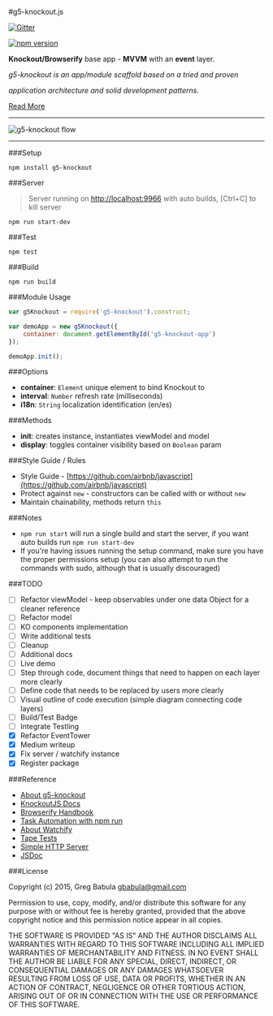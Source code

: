 #g5-knockout.js

[![Gitter](https://badges.gitter.im/Join%20Chat.svg)](https://gitter.im/gbabula/g5-knockout?utm_source=badge&utm_medium=badge&utm_campaign=pr-badge&utm_content=badge)

[![npm version](https://badge.fury.io/js/g5-knockout.svg)](http://badge.fury.io/js/g5-knockout)

__Knockout/Browserify__ base app - __MVVM__ with an __event__ layer.

_g5-knockout is an app/module scaffold based on a tried and proven_

_application architecture and solid development patterns._

[Read More](https://medium.com/@gregbabula/knockout-browserify-base-app-mvvm-with-an-event-layer-7b0996eb4d0a)

---

![g5-knockout flow](http://i59.tinypic.com/96xe6e.png)

---

###Setup

```
npm install g5-knockout
```

###Server

> Server running on [http://localhost:9966](http://localhost:9966) with auto builds, [Ctrl+C] to kill server

```
npm run start-dev
```

###Test

```
npm test
```

###Build

```
npm run build
```

###Module Usage

```js
var g5Knockout = require('g5-knockout').construct;

var demoApp = new g5Knockout({
    container: document.getElementById('g5-knockout-app')
});

demoApp.init();
```

###Options

* __container__: `Element` unique element to bind Knockout to
* __interval__: `Number` refresh rate (milliseconds)
* __i18n__: `String` localization identification (en/es)

###Methods

* __init__: creates instance, instantiates viewModel and model
* __display__: toggles container visibility based on `Boolean` param

###Style Guide / Rules

* Style Guide - [https://github.com/airbnb/javascript](https://github.com/airbnb/javascript)
* Protect against `new` - constructors can be called with or without `new`
* Maintain chainability, methods return `this`

###Notes

* `npm run start` will run a single build and start the server, if you want auto builds run `npm run start-dev`
* If you're having issues running the setup command, make sure you have the proper permissions setup (you can also attempt to run the commands with sudo, although that is usually discouraged)

###TODO

- [ ] Refactor viewModel - keep observables under one data Object for a cleaner reference
- [ ] Refactor model
- [ ] KO components implementation
- [ ] Write additional tests
- [ ] Cleanup
- [ ] Additional docs
- [ ] Live demo
- [ ] Step through code, document things that need to happen on each layer more clearly
- [ ] Define code that needs to be replaced by users more clearly
- [ ] Visual outline of code execution (simple diagram connecting code layers)
- [ ] Build/Test Badge
- [ ] Integrate Testling
- [x] Refactor EventTower
- [x] Medium writeup
- [x] Fix server / watchify instance
- [x] Register package

###Reference

* [About g5-knockout](https://medium.com/@gregbabula/knockout-browserify-base-app-mvvm-with-an-event-layer-7b0996eb4d0a)
* [KnockoutJS Docs](http://knockoutjs.com/documentation/introduction.html)
* [Browserify Handbook](https://github.com/substack/browserify-handbook)
* [Task Automation with npm run](http://substack.net/task_automation_with_npm_run)
* [About Watchify](https://github.com/substack/watchify)
* [Tape Tests](https://github.com/substack/tape)
* [Simple HTTP Server](https://docs.python.org/2/library/simplehttpserver.html)
* [JSDoc](http://usejsdoc.org/)

###License

Copyright (c) 2015, Greg Babula <gbabula@gmail.com>

Permission to use, copy, modify, and/or distribute this software for any purpose with or without fee is hereby granted, provided that the above copyright notice and this permission notice appear in all copies.

THE SOFTWARE IS PROVIDED "AS IS" AND THE AUTHOR DISCLAIMS ALL WARRANTIES WITH REGARD TO THIS SOFTWARE INCLUDING ALL IMPLIED WARRANTIES OF MERCHANTABILITY AND FITNESS. IN NO EVENT SHALL THE AUTHOR BE LIABLE FOR ANY SPECIAL, DIRECT, INDIRECT, OR CONSEQUENTIAL DAMAGES OR ANY DAMAGES WHATSOEVER RESULTING FROM LOSS OF USE, DATA OR PROFITS, WHETHER IN AN ACTION OF CONTRACT, NEGLIGENCE OR OTHER TORTIOUS ACTION, ARISING OUT OF OR IN CONNECTION WITH THE USE OR PERFORMANCE OF THIS SOFTWARE.
